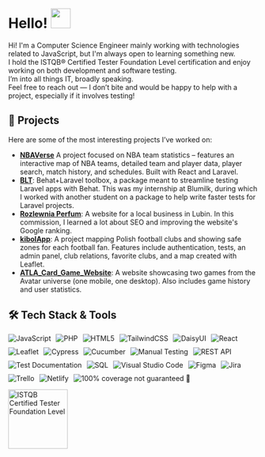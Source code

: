 <h1>Hello! <img src="https://media.giphy.com/media/hvRJCLFzcasrR4ia7z/giphy.gif" width="40"/></h1>

Hi! I'm a Computer Science Engineer mainly working with technologies related to JavaScript, but I'm always open to learning something new.  
I hold the ISTQB® Certified Tester Foundation Level certification and enjoy working on both development and software testing.  
I’m into all things IT, broadly speaking.  
Feel free to reach out — I don’t bite and would be happy to help with a project, especially if it involves testing!


## 🚀 Projects

Here are some of the most interesting projects I’ve worked on:

- **[NBAVerse](https://github.com/PiotrFedak/Thesis)** A project focused on NBA team statistics – features an interactive map of NBA teams, detailed team and player data, player search, match history, and schedules. Built with React and Laravel.
- **[BLT](https://github.com/blumilksoftware/blt)**: Behat+Laravel toolbox, a package meant to streamline testing Laravel apps with Behat. This was my internship at Blumilk, during which I worked with another student on a package to help write faster tests for Laravel projects.
- **[Rozlewnia Perfum](https://rozlewnia-perfum-lubin.com/)**: A website for a local business in Lubin. In this commission, I learned a lot about SEO and improving the website's Google ranking.
- **[kibolApp](https://github.com/kibolApp/kibolApp)**: A project mapping Polish football clubs and showing safe zones for each football fan. Features include authentication, tests, an admin panel, club relations, favorite clubs, and a map created with Leaflet.
- **[ATLA_Card_Game_Website](https://github.com/PiotrFedak/ATLA_Card_Game_Website)**: A website showcasing two games from the Avatar universe (one mobile, one desktop). Also includes game history and user statistics.

<h2>🛠️ Tech Stack & Tools</h2>

<p align="left" style="display: flex; flex-wrap: wrap; gap: 10px; align-items: center;">
  <img src="https://img.shields.io/badge/JavaScript-F7DF1E?style=for-the-badge&logo=javascript&logoColor=black" alt="JavaScript"/>
  <img src="https://img.shields.io/badge/PHP-777BB4?style=for-the-badge&logo=php&logoColor=white" alt="PHP"/>
  <img src="https://img.shields.io/badge/HTML5-E34F26?style=for-the-badge&logo=html5&logoColor=white" alt="HTML5"/>

  <img src="https://img.shields.io/badge/TailwindCSS-06B6D4?style=for-the-badge&logo=tailwindcss&logoColor=white" alt="TailwindCSS"/>
  <img src="https://img.shields.io/badge/daisyui-5A0EF8?style=for-the-badge&logo=daisyui&logoColor=white" alt="DaisyUI"/>
  <img src="https://img.shields.io/badge/React-20232A?style=for-the-badge&logo=react&logoColor=61DAFB" alt="React"/>
  <img src="https://img.shields.io/badge/Leaflet-199900?style=for-the-badge&logo=leaflet&logoColor=white" alt="Leaflet"/>

  <img src="https://img.shields.io/badge/Cypress-17202C?style=for-the-badge&logo=cypress&logoColor=white" alt="Cypress"/>
  <img src="https://img.shields.io/badge/Cucumber-23D96C?style=for-the-badge&logo=cucumber&logoColor=white" alt="Cucumber"/>
  <img src="https://img.shields.io/badge/Manual%20Testing-333333?style=for-the-badge&logo=testing-library&logoColor=white" alt="Manual Testing"/>
  <img src="https://img.shields.io/badge/REST%20API-005571?style=for-the-badge" alt="REST API"/>
  <img src="https://img.shields.io/badge/Test%20Documentation-blue?style=for-the-badge" alt="Test Documentation"/>

  <img src="https://img.shields.io/badge/SQL-4479A1?style=for-the-badge&logo=postgresql&logoColor=white" alt="SQL"/>
  <img src="https://img.shields.io/badge/VS%20Code-007ACC?style=for-the-badge&logo=visualstudiocode&logoColor=white" alt="Visual Studio Code"/>
  <img src="https://img.shields.io/badge/Figma-F24E1E?style=for-the-badge&logo=figma&logoColor=white" alt="Figma"/>
  <img src="https://img.shields.io/badge/Jira-0052CC?style=for-the-badge&logo=jira&logoColor=white" alt="Jira"/>
  <img src="https://img.shields.io/badge/Trello-0052CC?style=for-the-badge&logo=trello&logoColor=white" alt="Trello"/>
  <img src="https://img.shields.io/badge/Netlify-00C7B7?style=for-the-badge&logo=netlify&logoColor=white" alt="Netlify"/>
  <img src="https://img.shields.io/badge/100%25%20coverage%20not%20guaranteed-%F0%9F%91%80-red?style=for-the-badge" alt="100% coverage not guaranteed 👀"/>
</p>
<p style="display: flex; flex-wrap: wrap; gap: 20px; align-items: center;">
 <a href="https://app.skillsclub.com/credential/251253-873bb4bc94dcfacc76f3846a8d505e486873099f79690a62ea4a9b581aa06999" rel="noopener noreferrer">
  <img src="https://github.com/user-attachments/assets/0bd1367c-d877-48a0-9741-2f604e0c7802" alt="ISTQB Certified Tester Foundation Level" width="120" />
</a>
</p>



